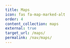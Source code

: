 ```yaml
---
title: Maps
icon: fas fa-map-marked-alt
order: 4
content_collection: maps
external: true
target_url: /maps/
permalink: /nav/maps/
---
```


